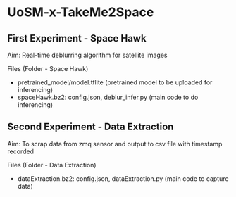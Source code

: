 # UoSM-x-TakeMe2Space

## First Experiment - Space Hawk

Aim: Real-time deblurring algorithm for satellite images

Files (Folder - Space Hawk)
- pretrained_model/model.tflite (pretrained model to be uploaded for inferencing)
- spaceHawk.bz2: config.json, deblur_infer.py (main code to do inferencing)

## Second Experiment - Data Extraction

Aim: To scrap data from zmq sensor and output to csv file with timestamp recorded

Files (Folder - Data Extraction)
- dataExtraction.bz2: config.json, dataExtraction.py (main code to capture data)

